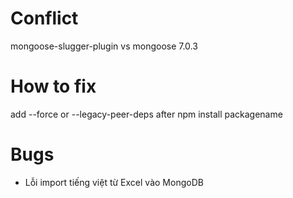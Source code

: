 # Conflict

mongoose-slugger-plugin vs mongoose 7.0.3

# How to fix

add --force or --legacy-peer-deps after npm install packagename

# Bugs

- Lỗi import tiếng việt từ Excel vào MongoDB